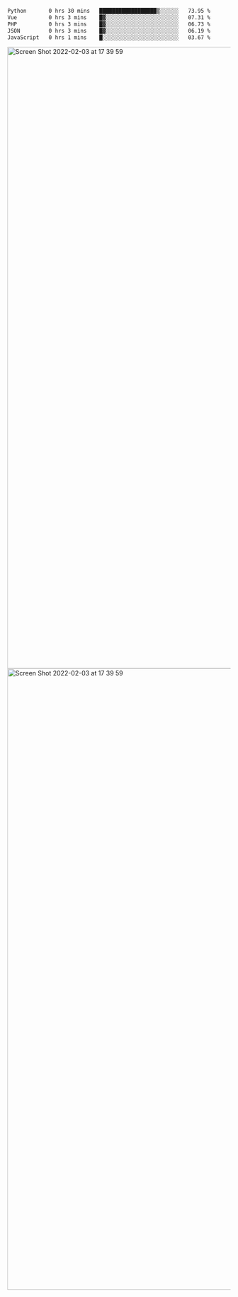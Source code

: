<!--START_SECTION:waka-->

```txt
Python       0 hrs 30 mins   ██████████████████▒░░░░░░   73.95 %
Vue          0 hrs 3 mins    █▓░░░░░░░░░░░░░░░░░░░░░░░   07.31 %
PHP          0 hrs 3 mins    █▓░░░░░░░░░░░░░░░░░░░░░░░   06.73 %
JSON         0 hrs 3 mins    █▓░░░░░░░░░░░░░░░░░░░░░░░   06.19 %
JavaScript   0 hrs 1 mins    █░░░░░░░░░░░░░░░░░░░░░░░░   03.67 %
```

<!--END_SECTION:waka-->

<img width="1400" alt="Screen Shot 2022-02-03 at 17 39 59" src="https://user-images.githubusercontent.com/45716542/152387304-f2b60485-53a6-4f4b-a818-5cefb1b0c0ae.png">
<img width="1400" alt="Screen Shot 2022-02-03 at 17 39 59" src="https://user-images.githubusercontent.com/45716542/152387273-ea5cdf21-2a45-44da-8bef-00c1763b1d42.png">

